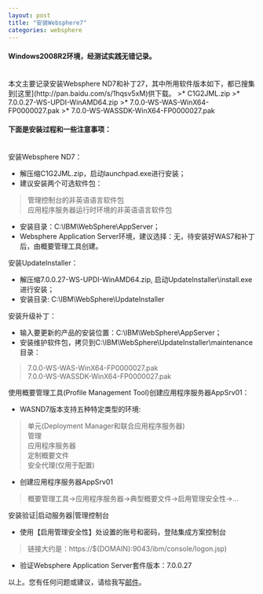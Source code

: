 ```yaml
---
layout: post
title: "安装Websphere7"
categories: websphere
---
```

#### Windows2008R2环境，经测试实践无错记录。
<br />
本文主要记录安装Websphere ND7和补丁27，其中所用软件版本如下，都已搜集到[这里](http://pan.baidu.com/s/1hqsv5xM)供下载。
>* C1G2JML.zip
>* 7.0.0.27-WS-UPDI-WinAMD64.zip
>* 7.0.0-WS-WAS-WinX64-FP0000027.pak
>* 7.0.0-WS-WASSDK-WinX64-FP0000027.pak

#### 下面是安装过程和一些注意事项：
<br />
安装Websphere ND7：

* 解压缩C1G2JML.zip，启动launchpad.exe进行安装；
* 建议安装两个可选软件包：
> 管理控制台的非英语语言软件包<br />
> 应用程序服务器运行时环境的非英语语言软件包
* 安装目录：C:\IBM\WebSphere\AppServer；
* Websphere Application Server环境，建议选择：无，待安装好WAS7和补丁后，由概要管理工具创建。

安装UpdateInstaller：

* 解压缩7.0.0.27-WS-UPDI-WinAMD64.zip, 启动UpdateInstaller\install.exe进行安装；
* 安装目录: C:\IBM\WebSphere\UpdateInstaller

安装升级补丁：

* 输入要更新的产品的安装位置：C:\IBM\WebSphere\AppServer；
* 安装维护软件包，拷贝到C:\IBM\WebSphere\UpdateInstaller\maintenance目录：
> 7.0.0-WS-WAS-WinX64-FP0000027.pak<br />
> 7.0.0-WS-WASSDK-WinX64-FP0000027.pak

使用概要管理工具(Profile Management Tool)创建应用程序服务器AppSrv01：

* WASND7版本支持五种特定类型的环境:
> 单元(Deployment Manager和联合应用程序服务器)<br />
> 管理<br />
> 应用程序服务器<br />
> 定制概要文件<br />
> 安全代理(仅用于配置)
* 创建应用程序服务器AppSrv01
> 概要管理工具->应用程序服务器->典型概要文件->启用管理安全性->...

安装验证|启动服务器|管理控制台

* 使用【启用管理安全性】处设置的账号和密码，登陆集成方案控制台
> 链接大约是：https://${DOMAIN}:9043/ibm/console/logon.jsp)
* 验证Websphere Application Server套件版本：7.0.0.27

以上。您有任何问题或建议，请给我写[邮件](mailto:yinwer81@gmail.com)。

